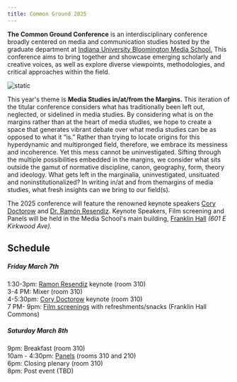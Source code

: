 ```yaml
---
title: Common Ground 2025
---
```

**The Common Ground Conference** is an interdisciplinary conference broadly centered on media and communication studies hosted by the graduate department at [Indiana University Bloomington Media School.](https://mediaschool.indiana.edu/) This conference aims to bring together and showcase emerging scholarly and creative voices, as well as explore diverse viewpoints, methodologies, and critical approaches within the field.

![static](/images/commonground_square.png)

This year's theme is **Media Studies in/at/from the Margins.**
This iteration of the titular conference considers what has traditionally been left out, neglected, or sidelined in media studies. By considering what is on the margins rather than at the heart of media studies, we hope to create a space that generates vibrant debate over what media studies can be as opposed to what it “is.” Rather than trying to locate origins for this hyperdynamic and multipronged field, therefore, we embrace its messiness and incoherence. Yet this mess cannot be uninvestigated. Sifting through the multiple possibilities embedded in the margins, we consider what sits outside the gamut of normative discipline, canon, geography, form, theory and ideology. What gets left in the marginalia, uninvestigated, unsituated and noninstitutionalized? In writing in/at and from themargins of media studies, what fresh insights can we bring to our field(s).




The 2025 conference will feature the renowned keynote speakers
[Cory Doctorow](https://pluralistic.net/) and [Dr. Ramón Resendiz](https://www.imdb.com/name/nm7475396/bio/). Keynote Speakers, Film screening and Panels will be held in the Media School's main building, [Franklin Hall](https://mediaschool.indiana.edu/about/facilities/franklin-hall/index.html) *(601 E Kirkwood Ave).*



## Schedule ##

##### Friday March 7th #####


1:30-3pm: [Ramon Resendiz](https://iucommonground.github.io/friday/) keynote (room 310) \
3-4 PM: Mixer (room 310) \
4-5:30pm: [Cory Doctorow](https://iucommonground.github.io/friday/) keynote (room 310) \
7 PM- 9pm: [Film screenings](https://iucommonground.github.io/screenings/) with refreshments/snacks (Franklin Hall Commons)




##### Saturday March 8th #####

9pm: Breakfast (room 310) \
10am - 4:30pm: [Panels](https://iucommonground.github.io/saturday) (rooms 310 and 210) \
6pm: Closing plenary (room 310) \
8pm: Post event (TBD)

